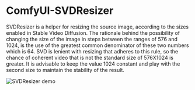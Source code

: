 # ComfyUI-SVDResizer
SVDResizer is a helper for resizing the source image, according to the sizes enabled in Stable Video Diffusion.
The rationale behind the possibility of changing the size of the image in steps between the ranges of 576 and 1024, is the use of the greatest common denominator of these two numbers which is 64.
SVD is lenient with resizing that adheres to this rule, so the chance of coherent video that is not the standard size of 576X1024 is greater.
It is advisable to keep the value 1024 constant and play with the second size to maintain the stability of the result.


![SVDResizer demo](https://github.com/ShmuelRonen/ComfyUI-SVDResizer/assets/80190186/3eeccc4d-fcc7-486e-b733-8fa3e985a3c1)

